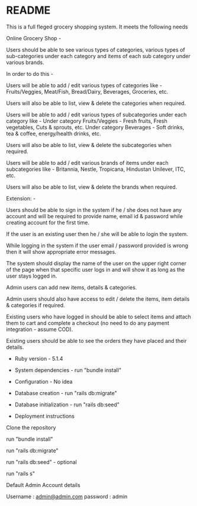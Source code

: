 # README

This is a full fleged grocery shopping system. It meets the following needs 

Online Grocery Shop -

Users should be able to see various types of categories, various types of sub-categories under each category and items of each sub category under various brands.

In order to do this -

Users will be able to add / edit various types of categories like - Fruits/Veggies, Meat/Fish, Bread/Dairy, Beverages, Groceries, etc.

Users will also be able to list, view & delete the categories when required.

Users will be able to add / edit various types of subcategories under each category like - Under category Fruits/Veggies - Fresh fruits, Fresh vegetables, Cuts & sprouts, etc.
           Under category Beverages - Soft drinks, tea & coffee, energy/health drinks, etc.

Users will also be able to list, view & delete the subcategories when required.

Users will be able to add / edit various brands of items under each subcategories like - Britannia, Nestle, Tropicana, Hindustan Unilever, ITC, etc.

Users will also be able to list, view & delete the brands when required.

Extension: - 

Users should be able to sign in the system if he / she does not have any account and will be required to provide name, email id & password while creating account for the first time.

If the user is an existing user then he / she will be able to login the system.

While logging in the system if the user email / password provided is wrong then it will show appropriate error messages.

The system should display the name of the user on the upper right corner of the page when that specific user logs in and will show it as long as the user stays logged in.

Admin users can add new items, details & categories.

Admin users should also have access to edit / delete the items, item details & categories if required.

Existing users who have logged in should be able to select items and attach them to cart and complete a checkout (no need to do any payment integration - assume COD).

Existing users should be able to see the orders they have placed and their details.



* Ruby version - 5.1.4

* System dependencies - run "bundle install" 

* Configuration - No idea 

* Database creation - run "rails db:migrate"

* Database initialization - run "rails db:seed"

* Deployment instructions

Clone the repository

run "bundle install"

run "rails db:migrate"

run "rails db:seed" - optional

run "rails s"

Default Admin Account details

Username : admin@admin.com
password : admin